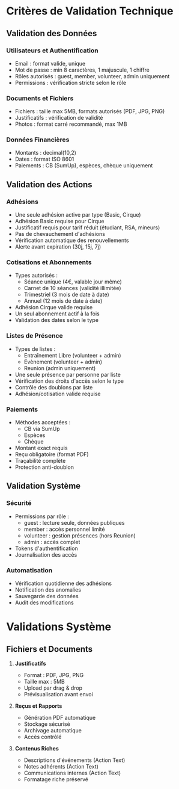 # Critères de Validation Technique

## Validation des Données
### Utilisateurs et Authentification
- Email : format valide, unique
- Mot de passe : min 8 caractères, 1 majuscule, 1 chiffre
- Rôles autorisés : guest, member, volunteer, admin uniquement
- Permissions : vérification stricte selon le rôle

### Documents et Fichiers
- Fichiers : taille max 5MB, formats autorisés (PDF, JPG, PNG)
- Justificatifs : vérification de validité
- Photos : format carré recommandé, max 1MB

### Données Financières
- Montants : decimal(10,2)
- Dates : format ISO 8601
- Paiements : CB (SumUp), espèces, chèque uniquement

## Validation des Actions
### Adhésions
- Une seule adhésion active par type (Basic, Cirque)
- Adhésion Basic requise pour Cirque
- Justificatif requis pour tarif réduit (étudiant, RSA, mineurs)
- Pas de chevauchement d'adhésions
- Vérification automatique des renouvellements
- Alerte avant expiration (30j, 15j, 7j)

### Cotisations et Abonnements
- Types autorisés :
  * Séance unique (4€, valable jour même)
  * Carnet de 10 séances (validité illimitée)
  * Trimestriel (3 mois de date à date)
  * Annuel (12 mois de date à date)
- Adhésion Cirque valide requise
- Un seul abonnement actif à la fois
- Validation des dates selon le type

### Listes de Présence
- Types de listes :
  * Entraînement Libre (volunteer + admin)
  * Evènement (volunteer + admin)
  * Reunion (admin uniquement)
- Une seule présence par personne par liste
- Vérification des droits d'accès selon le type
- Contrôle des doublons par liste
- Adhésion/cotisation valide requise

### Paiements
- Méthodes acceptées :
  * CB via SumUp
  * Espèces
  * Chèque
- Montant exact requis
- Reçu obligatoire (format PDF)
- Traçabilité complète
- Protection anti-doublon

## Validation Système
### Sécurité
- Permissions par rôle :
  * guest : lecture seule, données publiques
  * member : accès personnel limité
  * volunteer : gestion présences (hors Reunion)
  * admin : accès complet
- Tokens d'authentification
- Journalisation des accès

### Automatisation
- Vérification quotidienne des adhésions
- Notification des anomalies
- Sauvegarde des données
- Audit des modifications

# Validations Système

## Fichiers et Documents
1. **Justificatifs**
   - Format : PDF, JPG, PNG
   - Taille max : 5MB
   - Upload par drag & drop
   - Prévisualisation avant envoi

2. **Reçus et Rapports**
   - Génération PDF automatique
   - Stockage sécurisé
   - Archivage automatique
   - Accès contrôlé

3. **Contenus Riches**
   - Descriptions d'événements (Action Text)
   - Notes adhérents (Action Text)
   - Communications internes (Action Text)
   - Formatage riche préservé 